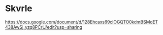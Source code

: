 # Skvrle
https://docs.google.com/document/d/128Ehcaxs69clOGQTO0kdmBSMoET438AwSj_yzq8PCrU/edit?usp=sharing
